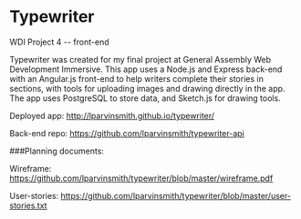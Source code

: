 # Typewriter
WDI Project 4 -- front-end

Typewriter was created for my final project at General Assembly Web Development Immersive. This app uses a Node.js and Express back-end with an Angular.js front-end to help writers complete their stories in sections, with tools for uploading images and drawing directly in the app. The app uses PostgreSQL to store data, and Sketch.js for drawing tools.

Deployed app: http://lparvinsmith.github.io/typewriter/

Back-end repo: https://github.com/lparvinsmith/typewriter-api

###Planning documents:

Wireframe: https://github.com/lparvinsmith/typewriter/blob/master/wireframe.pdf

User-stories: https://github.com/lparvinsmith/typewriter/blob/master/user-stories.txt
